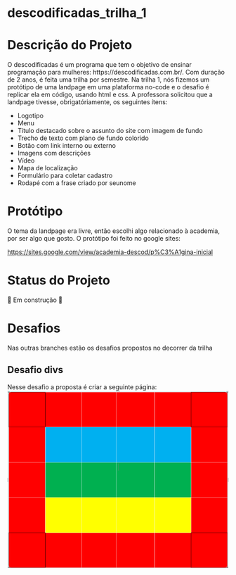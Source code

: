 # descodificadas_trilha_1

<h1> Descrição do Projeto </h1>
O descodificadas é um programa que tem o objetivo de ensinar programação para mulheres: https://descodificadas.com.br/.
Com duração de 2 anos, é feita uma trilha por semestre. Na trilha 1, nós fizemos um protótipo de uma landpage em uma plataforma no-code e o desafio
é replicar ela em código, usando html e css. 
A professora solicitou que a landpage tivesse, obrigatóriamente, os seguintes ítens:
   <ul>
     <li>Logotipo</li>
     <li>Menu</li>
     <li>Título destacado sobre o assunto do site com imagem de fundo</li>
     <li>Trecho de texto com plano de fundo colorido</li>
     <li> Botão com link interno ou externo</li>
     <li>Imagens com descrições</li>
     <li>Vídeo</li>
     <li>Mapa de localização</li>
     <li>Formulário para coletar cadastro</li>
     <li>Rodapé com a frase criado por seunome</li>
   </ul>

<h1> Protótipo </h1>
O tema da landpage era livre, então escolhi algo relacionado à academia, por ser algo que gosto. O protótipo foi feito no google sites:

https://sites.google.com/view/academia-descod/p%C3%A1gina-inicial 

<h1> Status do Projeto </h1>
🚧 Em construção 🚧

<h1>Desafios</h1>
Nas outras branches estão os desafios propostos no decorrer da trilha

<h2>Desafio divs</h2>
Nesse desafio a proposta é criar a seguinte página:
<img src="/img-desafios/divs.png">
